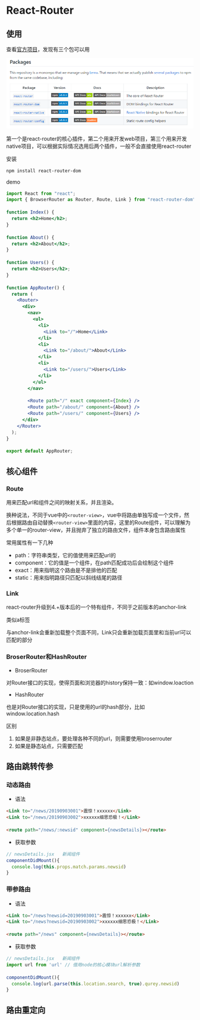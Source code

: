 # React-Router

## 使用

查看[官方项目](https://github.com/ReactTraining/react-router)，发现有三个包可以用

![1567497560076](assets/1567497560076.png)

第一个是react-router的核心插件，第二个用来开发web项目，第三个用来开发native项目，可以根据实际情况选用后两个插件，一般不会直接使用react-router

安装

```shell
npm install react-router-dom
```

demo

```jsx
import React from "react";
import { BrowserRouter as Router, Route, Link } from "react-router-dom";

function Index() {
  return <h2>Home</h2>;
}

function About() {
  return <h2>About</h2>;
}

function Users() {
  return <h2>Users</h2>;
}

function AppRouter() {
  return (
    <Router>
      <div>
        <nav>
          <ul>
            <li>
              <Link to="/">Home</Link>
            </li>
            <li>
              <Link to="/about/">About</Link>
            </li>
            <li>
              <Link to="/users/">Users</Link>
            </li>
          </ul>
        </nav>

        <Route path="/" exact component={Index} />
        <Route path="/about/" component={About} />
        <Route path="/users/" component={Users} />
      </div>
    </Router>
  );
}

export default AppRouter;
```

## 核心组件

### Route

用来匹配url和组件之间的映射关系，并且渲染。

换种说法，不同于vue中的`<router-view>`，vue中将路由单独写成一个文件，然后根据路由自动替换`<router-view>`里面的内容，这里的Route组件，可以理解为多个单一的router-view，并且抛弃了独立的路由文件，组件本身包含路由属性

常用属性有一下几种

- path：字符串类型，它的值使用来匹配url的
- component：它的值是一个组件，在path匹配成功后会绘制这个组件
- exact：用来指明这个路由是不是排他的匹配
- static：用来指明路径只匹配以斜线结尾的路径

### Link

react-router升级到4.+版本后的一个特有组件，不同于之前版本的anchor-link

类似a标签

与anchor-link会重新加载整个页面不同，Link只会重新加载页面里和当前url可以匹配的部分

### BroserRouter和HashRouter

- BroserRouter

对Router接口的实现，使得页面和浏览器的history保持一致：如window.loaction

- HashRouter

也是对Router接口的实现，只是使用的url的hash部分，比如window.location.hash

区别

1. 如果是非静态站点，要处理各种不同的url，则需要使用broserrouter
2. 如果是静态站点，只需要匹配

## 路由跳转传参

### 动态路由

- 语法

```html
<Link to="/news/20190903001">震惊！xxxxxx</Link>
<Link to="/news/20190903002">xxxxxx细思恐极！</Link>

<route path="/news/:newsid" component={newsDetails}></route>
```

- 获取参数

```js
// newsDetails.jsx   新闻组件
componentDidMount(){
  console.log(this.props.match.params.newsid)
}
```

### 带参路由

- 语法

```html
<Link to="/news?newsid=20190903001">震惊！xxxxxx</Link>
<Link to="/news?newsid=20190903002">xxxxxx细思恐极！</Link>

<route path="/news" component={newsDetails}></route>
```

- 获取参数

```js
// newsDetails.jsx   新闻组件
import url from 'url' // 借用node的核心模块url解析参数

componentDidMount(){
  console.log(url.parse(this.location.search, true).qurey.newsid)
}
```

## 路由重定向

